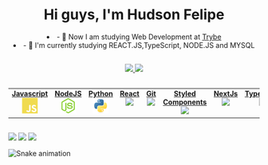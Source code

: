 <h1 align="center">Hi guys, I'm Hudson Felipe</h1>

<div align="center">
 <li >- 🔭 Now I am studying Web Development at <a href="https://betrybe.com">Trybe</a></li>
<li >- 🌱 I'm currently studying REACT.JS,TypeScript, NODE.JS and MYSQL</li>
</div>


 ##



<div align="center">
  <a href="https://github.com/ganimedes96">
  <img wight = "180em" height="150em" src="https://github-readme-stats.vercel.app/api?username=ganimedes96&show_icons=true&theme=dracula&include_all_commits=true&count_private=true"/>
  <img wight = "180em" height="150em" src="https://github-readme-stats.vercel.app/api/top-langs/?username=ganimedes96&layout=compact&langs_count=7&theme=dracula"/>
</div>
  
##
  
  <table width="320px" align="center">
     <tbody>
        <tr valign="top">
          <td width="80px" align="center">
          <span><strong>Javascript</strong></span><br>
          <img height="32" src="https://raw.githubusercontent.com/devicons/devicon/master/icons/javascript/javascript-plain.svg">
          </td>
          <td width="80px" align="center">
          <span><strong>NodeJS</strong></span><br>
          <img height="32" src="https://raw.githubusercontent.com/devicons/devicon/master/icons/nodejs/nodejs-original.svg">
          </td>
          <td width="80px" align="center">
          <span><strong>Python</strong></span><br>
          <img height="32" src="https://raw.githubusercontent.com/devicons/devicon/master/icons/python/python-original.svg">
          </td>
          <td width="80px" align="center">
          <span><strong>React</strong></span><br>
          <img height="32" src="https://cdn.jsdelivr.net/gh/devicons/devicon/icons/react/react-original.svg">
          </td>
          <td width="80px" align="center">
          <span><strong>Git</strong></span><br>
          <img height="32" src="https://cdn.icon-icons.com/icons2/2107/PNG/512/file_type_git_icon_130581.png"> 
          </td>
          <td width="80px" align="center">
          <span><strong>Styled Components</strong></span><br>
          <img height="32" src="https://cdn.icon-icons.com/icons2/2107/PNG/512/file_type_styled_icon_130142.png"> 
          </td>
          <td width="80px" align="center">
          <span><strong>NextJs</strong></span><br>
          <img height="32" src="https://cdn.icon-icons.com/icons2/3388/PNG/512/nextjs_icon_212861.png"> 
          </td>
         <td width="80px" align="center">
          <span><strong>Typescript</strong></span><br>
          <img height="32" src="https://cdn.icon-icons.com/icons2/2107/PNG/512/file_type_typescript_official_icon_130107.png"> 
          </td>
         <td width="80px" align="center">
          <span><strong>Jest</strong></span><br>
          <img height="32" src="https://cdn.icon-icons.com/icons2/2107/PNG/512/file_type_jest_icon_130514.png"> 
          </td>
        </tr>
      </tbody>   
 </table>  
  
 ##
 
 <div> 
 <a href="https://discord.com/channels/@me" target="_blank"><img src="https://img.shields.io/badge/Discord-7289DA?style=for-the-badge&logo=discord&logoColor=white" target="_blank"></a> 
  <a href = "mailto:hudsonfelix69@gmail.com"><img src="https://img.shields.io/badge/-Gmail-%23333?style=for-the-badge&logo=gmail&logoColor=white" target="_blank"></a>
  <a href="https://www.linkedin.com/in/hudson-felix-577305215/" target="_blank"><img src="https://img.shields.io/badge/-LinkedIn-%230077B5?style=for-the-badge&logo=linkedin&logoColor=white" target="_blank"></a> 
 
  ![Snake animation](https://github.com/ganimedes96/ganimedes96/blob/output/github-contribution-grid-snake.svg)
 
</div>

